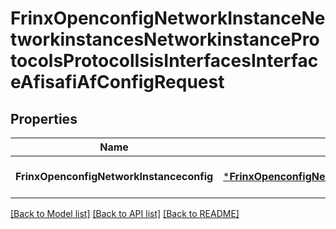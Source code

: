 # FrinxOpenconfigNetworkInstanceNetworkinstancesNetworkinstanceProtocolsProtocolIsisInterfacesInterfaceAfisafiAfConfigRequest

## Properties
Name | Type | Description | Notes
------------ | ------------- | ------------- | -------------
**FrinxOpenconfigNetworkInstanceconfig** | [***FrinxOpenconfigNetworkInstanceNetworkinstancesNetworkinstanceProtocolsProtocolIsisInterfacesInterfaceAfisafiAfConfig**](frinx.openconfig.network.instance.networkinstances.networkinstance.protocols.protocol.isis.interfaces.interface.afisafi.af.Config.md) |  | [optional] [default to null]

[[Back to Model list]](../README.md#documentation-for-models) [[Back to API list]](../README.md#documentation-for-api-endpoints) [[Back to README]](../README.md)


